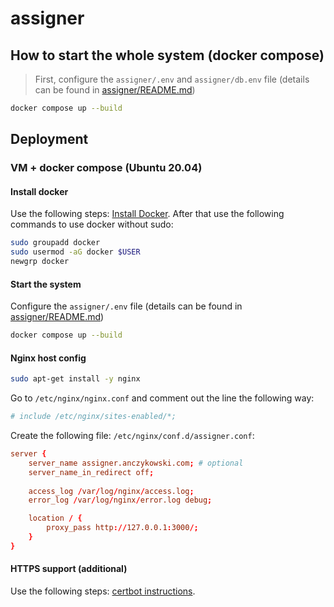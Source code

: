 # assigner

## How to start the whole system (docker compose)

> First, configure the `assigner/.env` and `assigner/db.env` file (details can be found in [assigner/README.md](assigner/README.md))

```sh
docker compose up --build
```

## Deployment

### VM + docker compose (Ubuntu 20.04)

#### Install docker

Use the following steps: [Install Docker](https://docs.docker.com/engine/install/ubuntu/). After that use the following commands to use docker without sudo:

```sh
sudo groupadd docker
sudo usermod -aG docker $USER
newgrp docker
```

#### Start the system

Configure the `assigner/.env` file (details can be found in [assigner/README.md](assigner/README.md))

```sh
docker compose up --build
```

#### Nginx host config

```sh
sudo apt-get install -y nginx
```

Go to `/etc/nginx/nginx.conf` and comment out the line the following way:

```conf
# include /etc/nginx/sites-enabled/*;
```

Create the following file: `/etc/nginx/conf.d/assigner.conf`:

```conf
server {
    server_name assigner.anczykowski.com; # optional
    server_name_in_redirect off;
    
    access_log /var/log/nginx/access.log;
    error_log /var/log/nginx/error.log debug;

    location / {
        proxy_pass http://127.0.0.1:3000/;
    }
}
```

#### HTTPS support (additional)

Use the following steps: [certbot instructions](https://certbot.eff.org/instructions?ws=nginx&os=ubuntufocal).
